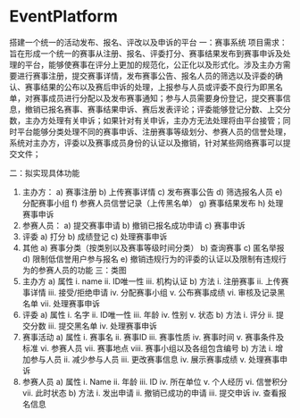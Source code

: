 # EventPlatform
搭建一个统一的活动发布、报名、评改以及申诉的平台
一：赛事系统
	项目需求：旨在形成一个统一的赛事从注册、报名、评委打分、赛事结果发布到赛事申诉及处理的平台，能够使赛事在评分上更加的规范化，公正化以及形式化。涉及主办方需要进行赛事注册，提交赛事详情，发布赛事公告、报名人员的筛选以及评委的确认、赛事结果的公布以及赛后申诉的处理，上报参与人员或评委不良行为即黑名单，对赛事成员进行分配以及发布赛事通知；参与人员需要身份登记，提交赛事信息，撤销已报名赛事、赛事结果申诉、赛后发表评论；评委能够登记分数、上交分数，主办方处理有关申诉；如果针对有关申诉，主办方无法处理将由平台接管；同时平台能够分类处理不同的赛事申诉、注册赛事等级划分、参赛人员的信誉处理，系统对主办方，评委以及赛事成员身份的认证以及撤销，针对某些网络赛事可以提交文件；

二：拟实现具体功能
1.	主办方：
a)	赛事注册
b)	上传赛事详情
c)	发布赛事公告
d)	筛选报名人员
e)	分配赛事小组
f)	参赛人员信誉记录（上传黑名单）
g)	赛事结果发布
h)	处理赛事申诉
2.	参赛人员：
a)	提交赛事申请
b)	撤销已报名成功申请
c)	赛事申诉
3.	评委
a)	打分
b)	成绩登记
c)	处理赛事申诉
4.	其他
a)	赛事分类（按类别以及赛事等级时间分类）
b)	查询赛事
c)	匿名举报
d)	限制低信誉用户参与报名
e)	撤销违规行为的评委的认证以及限制有违规行为的参赛人员的功能
三：类图
1.	主办方
a)	属性
i.	name
ii.	ID唯一性
iii.	机构认证
b)	方法
i.	注册赛事
ii.	上传赛事详情
iii.	接受/拒绝申请
iv.	分配赛事小组
v.	公布赛事成绩
vi.	审核及记录黑名单
vii.	处理赛事申诉
2.	评委
a)	属性
i.	名字
ii.	ID唯一性
iii.	年龄
iv.	性别
v.	状态
b)	方法
i.	评分
ii.	提交分数
iii.	提交黑名单
iv.	处理赛事申诉
3.	赛事活动
a)	属性
i.	赛事名
ii.	赛事ID
iii.	赛事性质
iv.	赛事时间
v.	赛事条件及标准
vi.	参赛人员
vii.	赛事地点
viii.	赛事小组以及各组包含编号
b)	方法
i.	增加参与人员
ii.	减少参与人员
iii.	更改赛事信息
iv.	展示赛事成绩
v.	处理赛事申诉
4.	参赛人员
a)	属性
i.	Name
ii.	年龄
iii.	ID
iv.	所在单位
v.	个人经历
vi.	信誉积分
vii.	此时状态
b)	方法
i.	发出申请
ii.	撤销已成功的申请
iii.	提交申诉
iv.	查看报名信息
